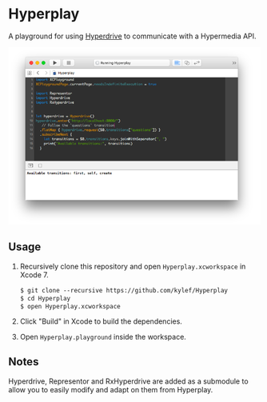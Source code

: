 # Hyperplay

A playground for using
[Hyperdrive](https://github.com/the-hypermedia-project/Hyperdrive) to
communicate with a Hypermedia API.

![](Hyperplay/Screenshot.png)

## Usage

1. Recursively clone this repository and open `Hyperplay.xcworkspace` in Xcode 7.

    ```shell
    $ git clone --recursive https://github.com/kylef/Hyperplay
    $ cd Hyperplay
    $ open Hyperplay.xcworkspace
    ```

2. Click "Build" in Xcode to build the dependencies.
3. Open `Hyperplay.playground` inside the workspace.

## Notes

Hyperdrive, Representor and RxHyperdrive are added as a submodule to
allow you to easily modify and adapt on them from Hyperplay.
